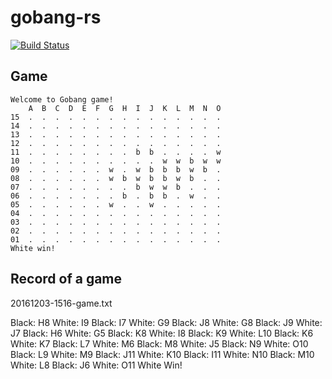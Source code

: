 # gobang-rs
[![Build Status](https://travis-ci.org/ts25504/gobang-rs.svg?branch=master)](https://travis-ci.org/ts25504/gobang-rs)

## Game
```
Welcome to Gobang game!
    A  B  C  D  E  F  G  H  I  J  K  L  M  N  O
15  .  .  .  .  .  .  .  .  .  .  .  .  .  .  .
14  .  .  .  .  .  .  .  .  .  .  .  .  .  .  .
13  .  .  .  .  .  .  .  .  .  .  .  .  .  .  .
12  .  .  .  .  .  .  .  .  .  .  .  .  .  .  .
11  .  .  .  .  .  .  .  .  b  b  .  .  .  .  w
10  .  .  .  .  .  .  .  .  .  .  w  w  b  w  w
09  .  .  .  .  .  .  w  .  w  b  b  b  w  b  .
08  .  .  .  .  .  .  w  b  w  b  b  w  b  .  .
07  .  .  .  .  .  .  .  .  b  w  w  b  .  .  .
06  .  .  .  .  .  .  .  b  .  b  b  .  w  .  .
05  .  .  .  .  .  .  w  .  .  w  .  .  .  .  .
04  .  .  .  .  .  .  .  .  .  .  .  .  .  .  .
03  .  .  .  .  .  .  .  .  .  .  .  .  .  .  .
02  .  .  .  .  .  .  .  .  .  .  .  .  .  .  .
01  .  .  .  .  .  .  .  .  .  .  .  .  .  .  .
White win!
```
## Record of a game

20161203-1516-game.txt

Black: H8
White: I9
Black: I7
White: G9
Black: J8
White: G8
Black: J9
White: J7
Black: H6
White: G5
Black: K8
White: I8
Black: K9
White: L10
Black: K6
White: K7
Black: L7
White: M6
Black: M8
White: J5
Black: N9
White: O10
Black: L9
White: M9
Black: J11
White: K10
Black: I11
White: N10
Black: M10
White: L8
Black: J6
White: O11
White Win!
```
